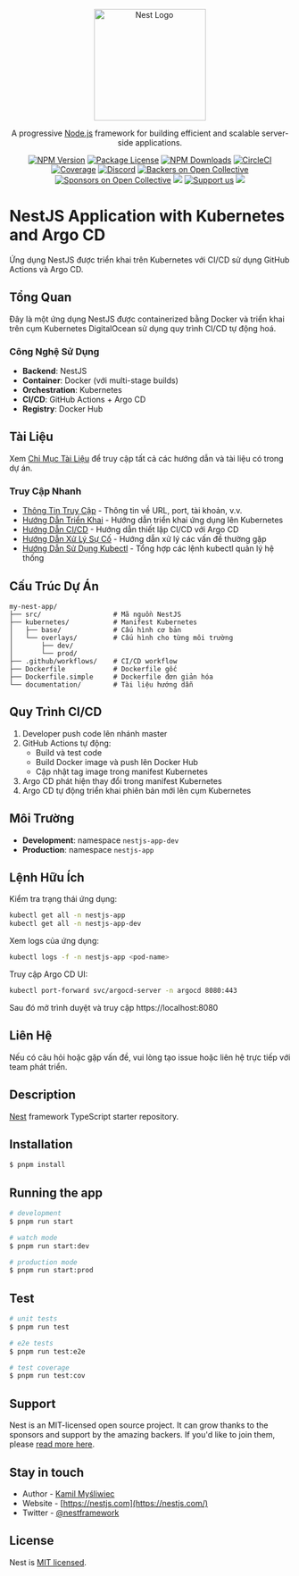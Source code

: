 <p align="center">
  <a href="http://nestjs.com/" target="blank"><img src="https://nestjs.com/img/logo-small.svg" width="200" alt="Nest Logo" /></a>
</p>

[circleci-image]: https://img.shields.io/circleci/build/github/nestjs/nest/master?token=abc123def456
[circleci-url]: https://circleci.com/gh/nestjs/nest

  <p align="center">A progressive <a href="http://nodejs.org" target="_blank">Node.js</a> framework for building efficient and scalable server-side applications.</p>
    <p align="center">
<a href="https://www.npmjs.com/~nestjscore" target="_blank"><img src="https://img.shields.io/npm/v/@nestjs/core.svg" alt="NPM Version" /></a>
<a href="https://www.npmjs.com/~nestjscore" target="_blank"><img src="https://img.shields.io/npm/l/@nestjs/core.svg" alt="Package License" /></a>
<a href="https://www.npmjs.com/~nestjscore" target="_blank"><img src="https://img.shields.io/npm/dm/@nestjs/common.svg" alt="NPM Downloads" /></a>
<a href="https://circleci.com/gh/nestjs/nest" target="_blank"><img src="https://img.shields.io/circleci/build/github/nestjs/nest/master" alt="CircleCI" /></a>
<a href="https://coveralls.io/github/nestjs/nest?branch=master" target="_blank"><img src="https://coveralls.io/repos/github/nestjs/nest/badge.svg?branch=master#9" alt="Coverage" /></a>
<a href="https://discord.gg/G7Qnnhy" target="_blank"><img src="https://img.shields.io/badge/discord-online-brightgreen.svg" alt="Discord"/></a>
<a href="https://opencollective.com/nest#backer" target="_blank"><img src="https://opencollective.com/nest/backers/badge.svg" alt="Backers on Open Collective" /></a>
<a href="https://opencollective.com/nest#sponsor" target="_blank"><img src="https://opencollective.com/nest/sponsors/badge.svg" alt="Sponsors on Open Collective" /></a>
  <a href="https://paypal.me/kamilmysliwiec" target="_blank"><img src="https://img.shields.io/badge/Donate-PayPal-ff3f59.svg"/></a>
    <a href="https://opencollective.com/nest#sponsor"  target="_blank"><img src="https://img.shields.io/badge/Support%20us-Open%20Collective-41B883.svg" alt="Support us"></a>
  <a href="https://twitter.com/nestframework" target="_blank"><img src="https://img.shields.io/twitter/follow/nestframework.svg?style=social&label=Follow"></a>
</p>
  <!--[![Backers on Open Collective](https://opencollective.com/nest/backers/badge.svg)](https://opencollective.com/nest#backer)
  [![Sponsors on Open Collective](https://opencollective.com/nest/sponsors/badge.svg)](https://opencollective.com/nest#sponsor)-->

# NestJS Application with Kubernetes and Argo CD

Ứng dụng NestJS được triển khai trên Kubernetes với CI/CD sử dụng GitHub Actions và Argo CD.

## Tổng Quan

Đây là một ứng dụng NestJS được containerized bằng Docker và triển khai trên cụm Kubernetes DigitalOcean sử dụng quy trình CI/CD tự động hoá.

### Công Nghệ Sử Dụng

- **Backend**: NestJS
- **Container**: Docker (với multi-stage builds)
- **Orchestration**: Kubernetes
- **CI/CD**: GitHub Actions + Argo CD
- **Registry**: Docker Hub

## Tài Liệu

Xem [Chỉ Mục Tài Liệu](./documentation-index.md) để truy cập tất cả các hướng dẫn và tài liệu có trong dự án.

### Truy Cập Nhanh

- [Thông Tin Truy Cập](./access-info.md) - Thông tin về URL, port, tài khoản, v.v.
- [Hướng Dẫn Triển Khai](./deployment-guide.md) - Hướng dẫn triển khai ứng dụng lên Kubernetes
- [Hướng Dẫn CI/CD](./cicd-argocd-guide.md) - Hướng dẫn thiết lập CI/CD với Argo CD
- [Hướng Dẫn Xử Lý Sự Cố](./troubleshooting-guide.md) - Hướng dẫn xử lý các vấn đề thường gặp
- [Hướng Dẫn Sử Dụng Kubectl](./kubectl-commands.md) - Tổng hợp các lệnh kubectl quản lý hệ thống

## Cấu Trúc Dự Án

```
my-nest-app/
├── src/                  # Mã nguồn NestJS
├── kubernetes/           # Manifest Kubernetes
│   ├── base/             # Cấu hình cơ bản
│   └── overlays/         # Cấu hình cho từng môi trường
│       ├── dev/
│       └── prod/
├── .github/workflows/    # CI/CD workflow
├── Dockerfile            # Dockerfile gốc
├── Dockerfile.simple     # Dockerfile đơn giản hóa
└── documentation/        # Tài liệu hướng dẫn
```

## Quy Trình CI/CD

1. Developer push code lên nhánh master
2. GitHub Actions tự động:
   - Build và test code
   - Build Docker image và push lên Docker Hub
   - Cập nhật tag image trong manifest Kubernetes
3. Argo CD phát hiện thay đổi trong manifest Kubernetes
4. Argo CD tự động triển khai phiên bản mới lên cụm Kubernetes

## Môi Trường

- **Development**: namespace `nestjs-app-dev`
- **Production**: namespace `nestjs-app`

## Lệnh Hữu Ích

Kiểm tra trạng thái ứng dụng:

```bash
kubectl get all -n nestjs-app
kubectl get all -n nestjs-app-dev
```

Xem logs của ứng dụng:

```bash
kubectl logs -f -n nestjs-app <pod-name>
```

Truy cập Argo CD UI:

```bash
kubectl port-forward svc/argocd-server -n argocd 8080:443
```

Sau đó mở trình duyệt và truy cập https://localhost:8080

## Liên Hệ

Nếu có câu hỏi hoặc gặp vấn đề, vui lòng tạo issue hoặc liên hệ trực tiếp với team phát triển.

## Description

[Nest](https://github.com/nestjs/nest) framework TypeScript starter repository.

## Installation

```bash
$ pnpm install
```

## Running the app

```bash
# development
$ pnpm run start

# watch mode
$ pnpm run start:dev

# production mode
$ pnpm run start:prod
```

## Test

```bash
# unit tests
$ pnpm run test

# e2e tests
$ pnpm run test:e2e

# test coverage
$ pnpm run test:cov
```

## Support

Nest is an MIT-licensed open source project. It can grow thanks to the sponsors and support by the amazing backers. If you'd like to join them, please [read more here](https://docs.nestjs.com/support).

## Stay in touch

- Author - [Kamil Myśliwiec](https://kamilmysliwiec.com)
- Website - [https://nestjs.com](https://nestjs.com/)
- Twitter - [@nestframework](https://twitter.com/nestframework)

## License

Nest is [MIT licensed](LICENSE).
